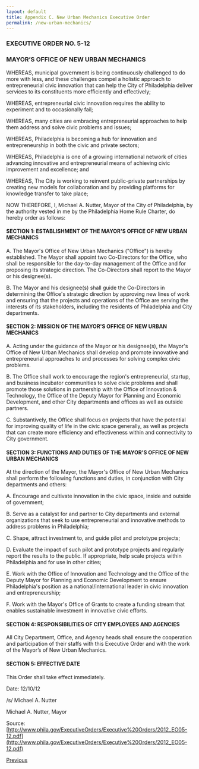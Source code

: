 ```yaml
--- 
layout: default
title: Appendix C. New Urban Mechanics Executive Order
permalink: /new-urban-mechanics/
---
```


### EXECUTIVE ORDER NO. 5-12
### MAYOR’S OFFICE OF NEW URBAN MECHANICS

WHEREAS, municipal government is being continuously challenged to do more with less, and these challenges compel a holistic approach to entrepreneurial civic innovation that can help the City of Philadelphia deliver services to its constituents more efficiently and effectively;

WHEREAS, entrepreneurial civic innovation requires the ability to experiment and to occasionally fail;

WHEREAS, many cities are embracing entrepreneurial approaches to help them address and solve civic problems and issues;

WHEREAS, Philadelphia is becoming a hub for innovation and entrepreneurship in both the civic and private sectors;

WHEREAS, Philadelphia is one of a growing international network of cities advancing innovative and entrepreneurial means of achieving civic improvement and excellence; and

WHEREAS, The City is working to reinvent public-private partnerships by creating new models for collaboration and by providing platforms for knowledge transfer to take place;

NOW THEREFORE, I, Michael A. Nutter, Mayor of the City of Philadelphia, by the authority vested in me by the Philadelphia Home Rule Charter, do hereby order as follows:

#### SECTION 1: ESTABLISHMENT OF THE MAYOR'S OFFICE OF NEW URBAN MECHANICS
A. The Mayor's Office of New Urban Mechanics ("Office") is hereby established. The Mayor shall appoint two Co-Directors for the Office, who shall be responsible for the day-to-day management of the Office and for proposing its strategic direction. The Co-Directors shall report to the Mayor or his designee(s).

B. The Mayor and his designee(s) shall guide the Co-Directors in determining the Office's strategic direction by approving new lines of work and ensuring that the projects and operations of the Office are serving the interests of its stakeholders, including the residents of Philadelphia and City departments.

#### SECTION 2: MISSION OF THE MAYOR'S OFFICE OF NEW URBAN MECHANICS
A. Acting under the guidance of the Mayor or his designee(s), the Mayor's Office of New Urban Mechanics shall develop and promote innovative and entrepreneurial approaches to and processes for solving complex civic problems.

B. The Office shall work to encourage the region's entrepreneurial, startup, and business incubator communities to solve civic problems and shall promote those solutions in partnership with the Office of Innovation & Technology, the Office of the Deputy Mayor for Planning and Economic Development, and other City departments and offices as well as outside partners.

C. Substantively, the Office shall focus on projects that have the potential for improving quality of life in the civic space generally, as well as projects that can create more efficiency and effectiveness within and connectivity to City government.

#### SECTION 3: FUNCTIONS AND DUTIES OF THE MAYOR'S OFFICE OF NEW URBAN MECHANICS
At the direction of the Mayor, the Mayor's Office of New Urban Mechanics shall perform the following functions and duties, in conjunction with City departments and others:

A. Encourage and cultivate innovation in the civic space, inside and outside of government;

B. Serve as a catalyst for and partner to City departments and external organizations that seek to use entrepreneurial and innovative methods to address problems in Philadelphia;

C. Shape, attract investment to, and guide pilot and prototype projects;

D. Evaluate the impact of such pilot and prototype projects and regularly report the results to the public. If appropriate, help scale projects within Philadelphia and for use in other cities;

E. Work with the Office of Innovation and Technology and the Office of the Deputy Mayor for Planning and Economic Development to ensure Philadelphia's position as a national/international leader in civic innovation and entrepreneurship;

F. Work with the Mayor's Office of Grants to create a funding stream that enables sustainable investment in innovative civic efforts.

#### SECTION 4: RESPONSIBILITIES OF CITY EMPLOYEES AND AGENCIES
All City Department, Office, and Agency heads shall ensure the cooperation and participation of their staffs with this Executive Order and with the work of the Mayor’s of New Urban Mechanics.

#### SECTION 5: EFFECTIVE DATE
This Order shall take effect immediately.

Date: 12/10/12

/s/ Michael A. Nutter

Michael A. Nutter, Mayor

Source: [http://www.phila.gov/ExecutiveOrders/Executive%20Orders/2012_EO05-12.pdf](http://www.phila.gov/ExecutiveOrders/Executive%20Orders/2012_EO05-12.pdf)

<a href="/innovative-jurisdiction-framework" class="btn btn-default btn-lg pull-left">Previous</a>

